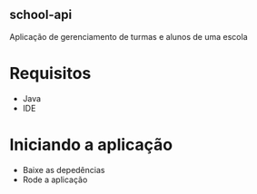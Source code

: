 ## school-api
Aplicação de gerenciamento de turmas e alunos de uma escola
# Requisitos
 - Java
 - IDE
# Iniciando a aplicação
 - Baixe as depedências
 - Rode a aplicação
